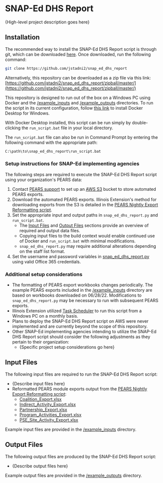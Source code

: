 # SNAP-Ed DHS Report

{High-level project description goes here}

## Installation

The recommended way to install the SNAP-Ed DHS Report script is through git, which can be downloaded [here](https://git-scm.com/downloads). Once downloaded, run the following command:

```bash
git clone https://github.com/jstadni2/snap_ed_dhs_report
```

Alternatively, this repository can be downloaded as a zip file via this link:
[https://github.com/jstadni2/snap_ed_dhs_report/zipball/master/](https://github.com/jstadni2/snap_ed_dhs_report/zipball/master/)

This repository is designed to run out of the box on a Windows PC using Docker and the [/example_inputs](https://github.com/jstadni2/snap_ed_dhs_report/tree/master/example_inputs) and [/example_outputs](https://github.com/jstadni2/snap_ed_dhs_report/tree/master/example_outputs) directories.
To run the script in its current configuration, follow [this link](https://docs.docker.com/desktop/windows/install/) to install Docker Desktop for Windows. 

With Docker Desktop installed, this script can be run simply by double-clicking the `run_script.bat` file in your local directory.

The `run_script.bat` file can also be run in Command Prompt by entering the following command with the appropriate path:

```bash
C:\path\to\snap_ed_dhs_report\run_script.bat
```

### Setup instructions for SNAP-Ed implementing agencies

The following steps are required to execute the SNAP-Ed DHS Report script using your organization's PEARS data:
1. Contact [PEARS support](mailto:support@pears.io) to set up an [AWS S3](https://aws.amazon.com/s3/) bucket to store automated PEARS exports.
2. Download the automated PEARS exports. Illinois Extension's method for downloading exports from the S3 is detailed in the [PEARS Nightly Export Reformatting script](https://github.com/jstadni2/pears_nightly_export_reformatting/blob/6f370389776fb8f88495fbe4e7918c203fd84997/pears_nightly_export_reformatting.py#L9-L45).
3. Set the appropriate input and output paths in `snap_ed_dhs_report.py` and `run_script.bat`.
	- The [Input Files](#input-files) and [Output Files](#output-files) sections provide an overview of required and output data files.
	- Copying input files to the build context would enable continued use of Docker and `run_script.bat` with minimal modifications.
	- `snap_ed_dhs_report.py` may require additional alterations depending on the staff list format. 
4. Set the username and password variables in [snap_ed_dhs_report.py](https://github.com/jstadni2/snap_ed_dhs_report/blob/master/snap_ed_dhs_report.py#L764-L765) using valid Office 365 credentials.	

### Additional setup considerations

- The formatting of PEARS export workbooks changes periodically. The example PEARS exports included in the [/example_inputs](https://github.com/jstadni2/snap_ed_dhs_report/tree/master/example_inputs) directory are based on workbooks downloaded on 06/28/22.
Modifications to `snap_ed_dhs_report.py` may be necessary to run with subsequent PEARS exports.
- Illinois Extension utilized [Task Scheduler](https://docs.microsoft.com/en-us/windows/win32/taskschd/task-scheduler-start-page) to run this script from a Windows PC on a monthly basis.
- Plans to deploy the SNAP-Ed DHS Report script on AWS were never implemented and are currently beyond the scope of this repository.
- Other SNAP-Ed implementing agencies intending to utilize the SNAP-Ed DHS Report script should consider the following adjustments as they pertain to their organization:
	- {Specific project setup considerations go here}
	
## Input Files

The following input files are required to run the SNAP-Ed DHS Report script:
- {Describe input files here}
- Reformatted PEARS module exports output from the [PEARS Nightly Export Reformatting script](https://github.com/jstadni2/pears_nightly_export_reformatting):
    - [Coalition_Export.xlsx](https://github.com/jstadni2/snap_ed_dhs_report/blob/master/example_inputs/Coalition_Export.xlsx)
    - [Indirect_Activity_Export.xlsx](https://github.com/jstadni2/snap_ed_dhs_report/blob/master/example_inputs/Indirect_Activity_Export.xlsx)
    - [Partnership_Export.xlsx](https://github.com/jstadni2/snap_ed_dhs_report/blob/master/example_inputs/Partnership_Export.xlsx)
    - [Program_Activities_Export.xlsx](https://github.com/jstadni2/snap_ed_dhs_report/blob/master/example_inputs/Program_Activities_Export.xlsx)
    - [PSE_Site_Activity_Export.xlsx](https://github.com/jstadni2/snap_ed_dhs_report/blob/master/example_inputs/PSE_Site_Activity_Export.xlsx)

Example input files are provided in the [/example_inputs](https://github.com/jstadni2/snap_ed_dhs_report/tree/master/example_inputs) directory. 

## Output Files

The following output files are produced by the SNAP-Ed DHS Report script:
- {Describe output files here}

Example output files are provided in the [/example_outputs](https://github.com/jstadni2/snap_ed_dhs_report/tree/master/example_outputs) directory.